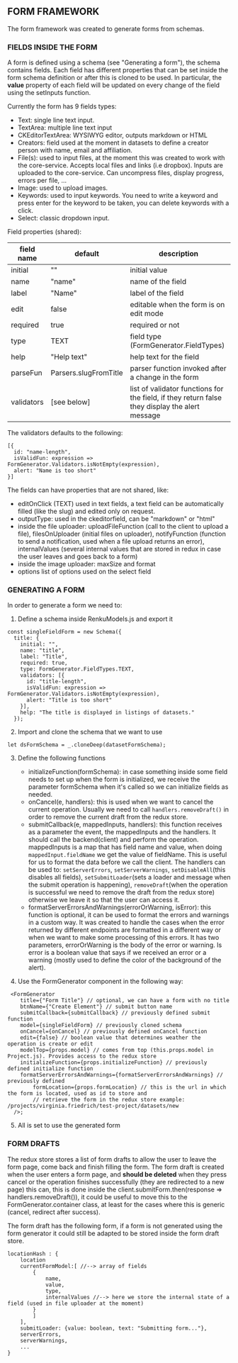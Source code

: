## FORM FRAMEWORK

The form framework was created to generate forms from schemas.

### FIELDS INSIDE THE FORM

A form is defined using a schema (see "Generating a form"), the schema contains fields. Each field has different properties that can be set inside the form schema definition or after this is cloned to be used. In particular, the **value** property of each field will be updated on every change of the field using the setInputs function.

Currently the form has 9 fields types:

- Text: single line text input.
- TextArea: multiple line text input
- CKEditorTextArea: WYSIWYG editor, outputs markdown or HTML
- Creators: field used at the moment in datasets to define a creator person with name, email and affiliation.
- File(s): used to input files, at the moment this was created to work with the core-service. Accepts local files and links (i.e dropbox). Inputs are uploaded to the core-service. Can uncompress files, display progress, errors per file, ...
- Image: used to upload images.
- Keywords: used to input keywords. You need to write a keyword and press enter for the keyword to be taken, you can delete keywords with a click.
- Select: classic dropdown input.

Field properties (shared):

| field name  | default     | description                                     |
| ----------- | ----------- | ----------------------------------------------- |
| initial    | ""           | initial value                                   |
| name       | "name"       | name of the field                               |
| label      | "Name"       | label of the field                              |
| edit       | false        | editable when the form is on edit mode          |
| required   | true         | required or not                                 |
| type       | TEXT         | field type (FormGenerator.FieldTypes)           |
| help       | "Help text"  | help text for the field                         |
| parseFun   | Parsers.slugFromTitle   |  parser function invoked after a change in the form |
| validators | [see below]  | list of validator functions for the field, if they return false they display the alert message |

The validators defaults to the following:
```
[{
  id: "name-length",
  isValidFun: expression => FormGenerator.Validators.isNotEmpty(expression),
  alert: "Name is too short"
}]
```

The fields can have properties that are not shared, like:
- editOnClick (TEXT) used in text fields, a text field can be automatically filled (like the slug) and edited only on request.
- outputType: used in the ckeditorfield, can be "markdown" or "html"
- inside the file uploader: uploadFileFunction (call to the client to upload a file), filesOnUploader (initial files on uploader), notifyFunction (function to send a notification, used when a file upload returns an error), internalValues (several internal values that are stored in redux in case the user leaves and goes back to a form)
- inside the image uploader: maxSize and format
- options list of options used on the select field


### GENERATING A FORM

In order to generate a form we need to:

1. Define a schema inside RenkuModels.js and export it

```
const singleFieldForm = new Schema({
  title: {
    initial: "",
    name: "title",
    label: "Title",
    required: true,
    type: FormGenerator.FieldTypes.TEXT,
    validators: [{
      id: "title-length",
      isValidFun: expression => FormGenerator.Validators.isNotEmpty(expression),
      alert: "Title is too short"
    }],
    help: "The title is displayed in listings of datasets."
  });
```

2. Import and clone the schema that we want to use

```let dsFormSchema = _.cloneDeep(datasetFormSchema);```

3. Define the following functions
	- initializeFunction(formSchema): in case something inside some field needs to set up when the form is initialized, we receive the parameter formSchema when it's called so we can initialize fields as needed.
	- onCancel(e, handlers): this is used when we want to cancel the current operation. Usually we need to call `handlers.removeDraft()` in order to remove the current draft from the redux store.
	- submitCallback(e, mappedInputs, handlers): this function receives as a parameter the event, the mappedInputs and the handlers. It should call the backend(client) and perform the operation. mappedInputs is a map that has field name and value, when doing `mappedInput.fieldName` we get the value of fieldName. This is useful for us to format the data before we call the client. The handlers can be used to: `setServerErrors`, `setServerWarnings`, `setDisableAll`(this disables all fields), `setSubmitLoader`(sets a loader and message when the submit operation is happening), `removeDraft`(when the operation is successful we need to remove the draft from the redux store) otherwise we leave it so that the user can access it.
	- formatServerErrorsAndWarnings(errorOrWarning, isError): this function is optional, it can be used to format the errors and warnings in a custom way. It was created to handle the cases when the error returned by 	different endpoints are formatted in a different way or when we want to make some processing of this errors. It has two parameters, errorOrWarning is the body of the error or warning. Is error is a boolean value that says if we received an error or a warning (mostly used to define the color of the background of the alert).

4. Use the FormGenerator component in the following way:

```
 <FormGenerator
    title={"Form Title"} // optional, we can have a form with no title
    btnName={"Create Element"} // submit button name
    submitCallback={submitCallback} // previously defined submit function
    model={singleFieldForm} // previously cloned schema
    onCancel={onCancel} // previously defined onCancel function
    edit={false} // boolean value that determines weather the operation is create or edit
    modelTop={props.model} // comes from top (this.props.model in Project.js). Provides access to the redux store
    initializeFunction={props.initializeFunction} // previously defined initialize function
    formatServerErrorsAndWarnings={formatServerErrorsAndWarnings} // previously defined
		formLocation={props.formLocation} // this is the url in which the form is located, used as id to store and
		// retrieve the form in the redux store example: /projects/virginia.friedrich/test-project/datasets/new
  />;
```

5. All is set to use the generated form


### FORM DRAFTS

The redux store stores a list of form drafts to allow the user to leave the form page, come back and finish filling the form. The form draft is created when the user enters a form page, and **should be deleted** when they press cancel or the operation finishes successfully (they are redirected to a new page) this can, this is done inside the client.submitForm.then(response => handlers.removeDraft()), it could be useful to move this to the FormGenerator.container class, at least for the cases where this is generic (cancel, redirect after success).

The form draft has the following form, if a form is not generated using the form generator it could still
be adapted to be stored inside the form draft store.

```
locationHash : {
	location
	currentFormModel:[ //--> array of fields
		{
			name,
			value,
			type,
			internalValues //--> here we store the internal state of a field (used in file uploader at the moment)
		}
		]
	],
	submitLoader: {value: boolean, text: "Submitting form..."},
	serverErrors,
	serverWarnings,
	...
}
```
